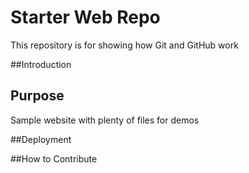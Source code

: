 # Starter Web Repo

This repository is for showing how Git and GitHub work

##Introduction

## Purpose

Sample website with plenty of files for demos

##Deployment

##How to Contribute

